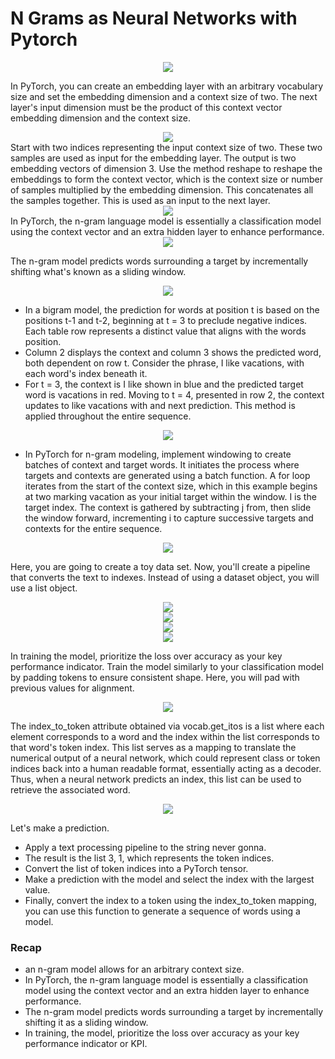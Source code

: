 # N Grams as Neural Networks with Pytorch

<center><img src="../../images/C2/C2_009.png"/></center>

In PyTorch, you can create an embedding layer with an arbitrary vocabulary size and set the embedding dimension and a context size of two. The next layer's input dimension must be the product of this context vector embedding dimension and the context size. 

<center><img src="../../images/C2/C2_010.png"/></center>
Start with two indices representing the input context size of two. These two samples are used as input for the embedding layer. The output is two embedding vectors of dimension 3. Use the method reshape to reshape the embeddings to form the context vector, which is the context size or number of samples multiplied by the embedding dimension. This concatenates all the samples together. This is used as an input to the next layer. 


<center><img src="../../images/C2/C2_011.png"/></center>
In PyTorch, the n-gram language model is essentially a classification model using the context vector and an extra hidden layer to enhance performance. 

<center><img src="../../images/C2/C2_012.png"/></center>

The n-gram model predicts words surrounding a target by incrementally shifting what's known as a sliding window. 

<center><img src="../../images/C2/C2_013.png"/></center>

- In a bigram model, the prediction for words at position t is based on the positions t-1 and t-2, beginning at t = 3 to preclude negative indices. Each table row represents a distinct value that aligns with the words position. 
- Column 2 displays the context and column 3 shows the predicted word, both dependent on row t. Consider the phrase, I like vacations, with each word's index beneath it. 
- For t = 3, the context is I like shown in blue and the predicted target word is vacations in red. Moving to t = 4, presented in row 2, the context updates to like vacations with and next prediction. This method is applied throughout the entire sequence. 

<center><img src="../../images/C2/C2_014.png"/></center>

- In PyTorch for n-gram modeling, implement windowing to create batches of context and target words. It initiates the process where targets and contexts are generated using a batch function. A for loop iterates from the start of the context size, which in this example begins at two marking vacation as your initial target within the window. I is the target index. The context is gathered by subtracting j from, then slide the window forward, incrementing i to capture successive targets and contexts for the entire sequence. 

<center><img src="../../images/C2/C2_015.png"/></center>

Here, you are going to create a toy data set. Now, you'll create a pipeline that converts the text to indexes. Instead of using a dataset object, you will use a list object. 

<center><img src="../../images/C2/C2_016.png"/></center>
<center><img src="../../images/C2/C2_017.png"/></center>
<center><img src="../../images/C2/C2_018.png"/></center>
<center><img src="../../images/C2/C2_019.png"/></center>

In training the model, prioritize the loss over accuracy as your key performance indicator. Train the model similarly to your classification model by padding tokens to ensure consistent shape. Here, you will pad with previous values for alignment. 

<center><img src="../../images/C2/C2_020.png"/></center>


The index_to_token attribute obtained via vocab.get_itos is a list where each element corresponds to a word and the index within the list corresponds to that word's token index. This list serves as a mapping to translate the numerical output of a neural network, which could represent class or token indices back into a human readable format, essentially acting as a decoder. Thus, when a neural network predicts an index, this list can be used to retrieve the associated word. 


<center><img src="../../images/C2/C2_021.png"/></center>

Let's make a prediction. 
- Apply a text processing pipeline to the string never gonna. 
- The result is the list 3, 1, which represents the token indices. 
- Convert the list of token indices into a PyTorch tensor. 
- Make a prediction with the model and select the index with the largest value. 
- Finally, convert the index to a token using the index_to_token mapping, you can use this function to generate a sequence of words using a model. 
  
### Recap
-  an n-gram model allows for an arbitrary context size. 
-  In PyTorch, the n-gram language model is essentially a classification model using the context vector and an extra hidden layer to enhance performance. 
-  The n-gram model predicts words surrounding a target by incrementally shifting it as a sliding window. 
-  In training, the model, prioritize the loss over accuracy as your key performance indicator or KPI.